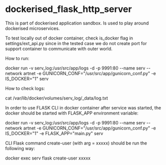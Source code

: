 # dockerised_flask_http_server
This is part of dockerised application sandbox. Is used to play around dockerised microservices.

To test locally out of docker container, check is_docker flag in settings/ext_api.py since 
in the tested case we do not create port for support container to communicate with 
outer world. 

How to run:

docker run -v serv_log:/usr/src/app/logs -d -p 9991:80 --name serv --network artnet -e GUNICORN_CONF="/usr/src/app/gunicorn_conf.py" -e IS_DOCKER="1" serv

How to check logs:

cat /var/lib/docker/volumes/serv_log/_data/log.txt

In order to use FLASK CLI in docker container after service was started, the docker should be started with FLASK_APP
environment variable:

docker run -v serv_log:/usr/src/app/logs -d -p 9991:80 --name serv --network artnet -e GUNICORN_CONF="/usr/src/app/gunicorn_conf.py" -e IS_DOCKER="1" -e FLASK_APP="main.py" serv

CLI Flask command create-user (with arg = xxxxx) should be run the following way:

docker exec serv flask create-user xxxxx
